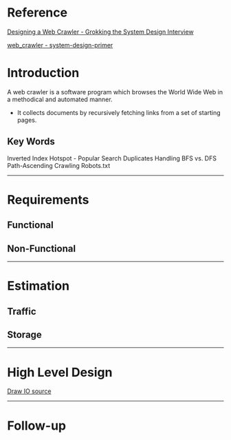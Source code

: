 # Reference
[Designing a Web Crawler - Grokking the System Design Interview](https://www.educative.io/courses/grokking-the-system-design-interview/NE5LpPrWrKv)

[web_crawler - system-design-primer](https://github.com/donnemartin/system-design-primer/tree/master/solutions/system_design/web_crawler)

# Introduction
A web crawler is a software program which browses the World Wide Web in a methodical and automated manner.
 - It collects documents by recursively fetching links from a set of starting pages.

## Key Words
Inverted Index
Hotspot - Popular Search
Duplicates Handling 
BFS vs. DFS
Path-Ascending Crawling
Robots.txt

---

# Requirements
## **Functional**
## **Non-Functional**

---

# Estimation
## **Traffic**
## **Storage**

---

# High Level Design
[Draw IO source]()

---
# Follow-up

<!--stackedit_data:
eyJoaXN0b3J5IjpbOTczMzE0MDQ1XX0=
-->
